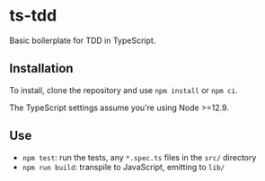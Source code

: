 # ts-tdd

Basic boilerplate for TDD in TypeScript.

## Installation

To install, clone the repository and use `npm install` or `npm ci`.

The TypeScript settings assume you're using Node >=12.9.

## Use

- `npm test`: run the tests, any `*.spec.ts` files in the `src/` directory
- `npm run build`: transpile to JavaScript, emitting to `lib/`
